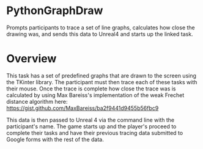 # PythonGraphDraw
Prompts participants to trace a set of line graphs, calculates how close the drawing was, and sends this data to Unreal4 and starts up the linked task.

# Overview
This task has a set of predefined graphs that are drawn to the screen using the TKinter library. The participant must then trace each of these tasks with their mouse. Once the trace is complete how close the trace was is calculated by using Max Bareiss's implementation of the weak Frechet distance algorithm here: https://gist.github.com/MaxBareiss/ba2f9441d9455b56fbc9

This data is then passed to Unreal 4 via the command line with the participant's name. The game starts up and the player's proceed to complete their tasks and have their previous tracing data submitted to Google forms with the rest of the data.
